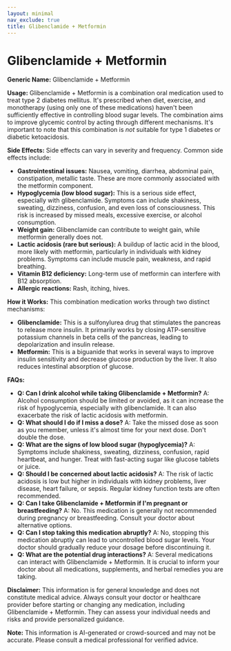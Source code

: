 ```yaml
---
layout: minimal
nav_exclude: true
title: Glibenclamide + Metformin
---
```


# Glibenclamide + Metformin

**Generic Name:** Glibenclamide + Metformin

**Usage:**  Glibenclamide + Metformin is a combination oral medication used to treat type 2 diabetes mellitus. It's prescribed when diet, exercise, and monotherapy (using only one of these medications) haven't been sufficiently effective in controlling blood sugar levels.  The combination aims to improve glycemic control by acting through different mechanisms.  It's important to note that this combination is *not* suitable for type 1 diabetes or diabetic ketoacidosis.


**Side Effects:** Side effects can vary in severity and frequency. Common side effects include:

* **Gastrointestinal issues:** Nausea, vomiting, diarrhea, abdominal pain, constipation, metallic taste. These are more commonly associated with the metformin component.
* **Hypoglycemia (low blood sugar):**  This is a serious side effect, especially with glibenclamide. Symptoms can include shakiness, sweating, dizziness, confusion, and even loss of consciousness.  This risk is increased by missed meals, excessive exercise, or alcohol consumption.
* **Weight gain:** Glibenclamide can contribute to weight gain, while metformin generally does not.
* **Lactic acidosis (rare but serious):** A buildup of lactic acid in the blood, more likely with metformin, particularly in individuals with kidney problems. Symptoms can include muscle pain, weakness, and rapid breathing.
* **Vitamin B12 deficiency:** Long-term use of metformin can interfere with B12 absorption.
* **Allergic reactions:** Rash, itching, hives.


**How it Works:** This combination medication works through two distinct mechanisms:

* **Glibenclamide:**  This is a sulfonylurea drug that stimulates the pancreas to release more insulin.  It primarily works by closing ATP-sensitive potassium channels in beta cells of the pancreas, leading to depolarization and insulin release.
* **Metformin:** This is a biguanide that works in several ways to improve insulin sensitivity and decrease glucose production by the liver. It also reduces intestinal absorption of glucose.


**FAQs:**

* **Q: Can I drink alcohol while taking Glibenclamide + Metformin?** A:  Alcohol consumption should be limited or avoided, as it can increase the risk of hypoglycemia, especially with glibenclamide.  It can also exacerbate the risk of lactic acidosis with metformin.
* **Q: What should I do if I miss a dose?** A: Take the missed dose as soon as you remember, unless it's almost time for your next dose. Don't double the dose.
* **Q: What are the signs of low blood sugar (hypoglycemia)?** A:  Symptoms include shakiness, sweating, dizziness, confusion, rapid heartbeat, and hunger. Treat with fast-acting sugar like glucose tablets or juice.
* **Q:  Should I be concerned about lactic acidosis?** A:  The risk of lactic acidosis is low but higher in individuals with kidney problems, liver disease, heart failure, or sepsis. Regular kidney function tests are often recommended.
* **Q: Can I take Glibenclamide + Metformin if I'm pregnant or breastfeeding?** A:  No. This medication is generally not recommended during pregnancy or breastfeeding.  Consult your doctor about alternative options.
* **Q:  Can I stop taking this medication abruptly?** A: No, stopping this medication abruptly can lead to uncontrolled blood sugar levels.  Your doctor should gradually reduce your dosage before discontinuing it.
* **Q: What are the potential drug interactions?** A: Several medications can interact with Glibenclamide + Metformin. It is crucial to inform your doctor about all medications, supplements, and herbal remedies you are taking.


**Disclaimer:** This information is for general knowledge and does not constitute medical advice.  Always consult your doctor or healthcare provider before starting or changing any medication, including Glibenclamide + Metformin. They can assess your individual needs and risks and provide personalized guidance.


**Note:** This information is AI-generated or crowd-sourced and may not be accurate. Please consult a medical professional for verified advice.